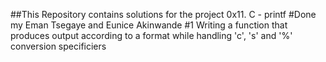 ##This Repository contains solutions for the project 0x11. C - printf
#Done my Eman Tsegaye and Eunice Akinwande
#1 Writing a function that produces output according to a format while handling 'c', 's' and '%' conversion specificiers
